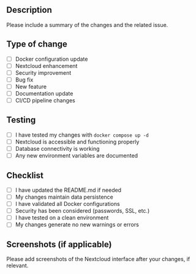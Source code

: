 ## Description

Please include a summary of the changes and the related issue.

## Type of change

- [ ] Docker configuration update
- [ ] Nextcloud enhancement
- [ ] Security improvement
- [ ] Bug fix
- [ ] New feature
- [ ] Documentation update
- [ ] CI/CD pipeline changes

## Testing

- [ ] I have tested my changes with `docker compose up -d`
- [ ] Nextcloud is accessible and functioning properly
- [ ] Database connectivity is working
- [ ] Any new environment variables are documented

## Checklist

- [ ] I have updated the README.md if needed
- [ ] My changes maintain data persistence
- [ ] I have validated all Docker configurations
- [ ] Security has been considered (passwords, SSL, etc.)
- [ ] I have tested on a clean environment
- [ ] My changes generate no new warnings or errors

## Screenshots (if applicable)

Please add screenshots of the Nextcloud interface after your changes, if relevant.
